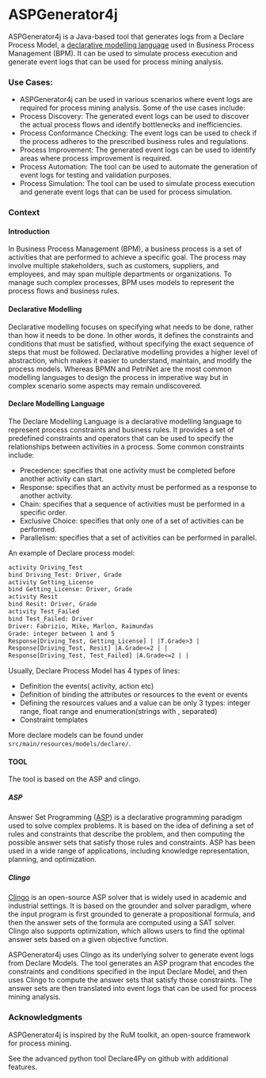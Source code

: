 # ASPGenerator4j

ASPGenerator4j is a Java-based tool that generates logs from a Declare Process Model, a [declarative modelling language](https://www.win.tue.nl/~hreijers/H.A.%20Reijers%20Bestanden/emmsad09.pdf) used in Business Process Management (BPM).
It can be used to simulate process execution and generate event logs that can be used for process mining analysis.


### Use Cases:
- ASPGenerator4j can be used in various scenarios where event logs are required for process mining analysis. Some of the use cases include:
- Process Discovery: The generated event logs can be used to discover the actual process flows and identify bottlenecks and inefficiencies.
- Process Conformance Checking: The event logs can be used to check if the process adheres to the prescribed business rules and regulations.
- Process Improvement: The generated event logs can be used to identify areas where process improvement is required.
- Process Automation: The tool can be used to automate the generation of event logs for testing and validation purposes.
- Process Simulation: The tool can be used to simulate process execution and generate event logs that can be used for process simulation.


### Context
#### Introduction
In Business Process Management (BPM), a business process is a set of activities that are performed to achieve a specific goal. The process may involve multiple stakeholders, such as customers, suppliers, and employees, and may span multiple departments or organizations. To manage such complex processes, BPM uses models to represent the process flows and business rules.

#### Declarative Modelling
Declarative modelling focuses on specifying what needs to be done, rather than how it needs to be done. In other words, it defines the constraints and conditions that must be satisfied, without specifying the exact sequence of steps that must be followed. Declarative modelling provides a higher level of abstraction, which makes it easier to understand, maintain, and modify the process models. Whereas BPMN and PetriNet are the most common modelling languages to design the process in imperative way but in complex scenario some aspects may remain undiscovered.


#### Declare Modelling Language
The Declare Modelling Language is a declarative modelling language to represent process constraints and business rules. It provides a set of predefined constraints and operators that can be used to specify the relationships between activities in a process. Some common constraints include:
- Precedence: specifies that one activity must be completed before another activity can start.
- Response: specifies that an activity must be performed as a response to another activity.
- Chain: specifies that a sequence of activities must be performed in a specific order.
- Exclusive Choice: specifies that only one of a set of activities can be performed.
- Parallelism: specifies that a set of activities can be performed in parallel.

An example of Declare process model:

```ASP
activity Driving_Test 
bind Driving_Test: Driver, Grade 
activity Getting_License 
bind Getting_License: Driver, Grade 
activity Resit 
bind Resit: Driver, Grade 
activity Test_Failed 
bind Test_Failed: Driver 
Driver: Fabrizio, Mike, Marlon, Raimundas 
Grade: integer between 1 and 5 
Response[Driving_Test, Getting_License] | |T.Grade>3 | 
Response[Driving_Test, Resit] |A.Grade<=2 | | 
Response[Driving_Test, Test_Failed] |A.Grade<=2 | | 
```

Usually, Declare Process Model has 4 types of lines:
- Definition the events( activity, action etc)
- Definition of binding the attributes or resources to the event or events
- Defining the resources values and a value can be only 3 types: integer range, float range and enumeration(strings with , separated)
- Constraint templates

More declare models can be found under `src/main/resources/models/declare/`.

#### TOOL
The tool is based on the ASP and clingo.
##### ASP
Answer Set Programming ([ASP](https://www.mat.unical.it/ricca/downloads/aspapps.pdf)) is a declarative programming paradigm used to solve complex problems. It is based on the idea of defining a set of rules and constraints that describe the problem, and then computing the possible answer sets that satisfy those rules and constraints. ASP has been used in a wide range of applications, including knowledge representation, planning, and optimization.

##### Clingo
[Clingo](https://potassco.org/clingo/) is an open-source ASP solver that is widely used in academic and industrial settings. It is based on the grounder and solver paradigm, where the input program is first grounded to generate a propositional formula, and then the answer sets of the formula are computed using a SAT solver. Clingo also supports optimization, which allows users to find the optimal answer sets based on a given objective function.

ASPGenerator4j uses Clingo as its underlying solver to generate event logs from Declare Models. The tool generates an ASP program that encodes the constraints and conditions specified in the input Declare Model, and then uses Clingo to compute the answer sets that satisfy those constraints. The answer sets are then translated into event logs that can be used for process mining analysis.

### Acknowledgments
ASPGenerator4j is inspired by the RuM toolkit, an open-source framework for process mining.


See the advanced python tool Declare4Py on github with additional features.

